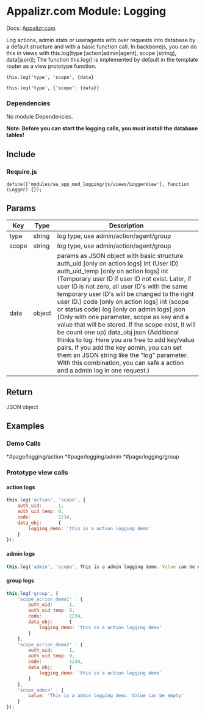 # Appalizr.com Module: Logging

Docs:   [Appalizr.com](http://www.appalizr.com/docs.html)

Log actions, admin stats or useragents with over requests into database by a default structure and with a basic function call. In backbonejs, you can do this in views with this.log(type [action|admin|agent], scope [string], data[json]);
The function this.log() is implemented by default in the template router as a view prototype function.

```
this.log('type', 'scope', {data}
```

```
this.log('type', {'scope': {data}}
```

### Dependencies
No module Dependencies.

**Note: Before you can start the logging calls, you must install the database tables!**

## Include
### Require.js
```
define(['modules/aa_app_mod_logging/js/views/LoggerView'], function (Logger) {});
```

## Params

| Key   | Type    | Description                                |
| ------|--------- | -------------                             |
| type  | string  | log type, use admin/action/agent/group     |
| scope | string  | log type, use admin/action/agent/group     |
| data  | object  | params as JSON object with basic structure auth_uid [only on action logs] int (User ID) auth_uid_temp [only on action logs] int (Temporary user ID if user ID not exist. Later, if user ID is not zero, all user ID's with the same temporary user ID's will be changed to the right user ID.) code [only on action logs] int (scope or status code) log [only on admin logs] json (Only with one parameter, scope as key and a value that will be stored. If the scope exist, it will be count one up) data_obj json (Additional thinks to log. Here you are free to add key/value pairs. If you add the key admin, you can set them an JSON string like the "log" parameter. With this combination, you can safe a action and a admin log in one request.) |

## Return

JSON object

## Examples

### Demo Calls
*#page/logging/action
*#page/logging/admin
*#page/logging/group

### Prototype view calls
#### action logs
```javascript
this.log('action', 'scope', {
    auth_uid:      1,
    auth_uid_temp: 0,
    code:          1234,
    data_obj:      {
        logging_demo: 'this is a action logging demo'
    }
});
```

#### admin logs
```javascript
this.log('admin', 'scope', This is a admin logging demo. Value can be empty);
```
#### group logs
```javascript
this.log('group', {
    'scope_acrion_demo1' : {
        auth_uid:      1,
        auth_uid_temp: 0,
        code:          1234,
        data_obj:      {
            logging_demo: 'this is a action logging demo'
        }
    },
    'scope_acrion_demo2' : {
        auth_uid:      1,
        auth_uid_temp: 0,
        code:          1234,
        data_obj:      {
            logging_demo: 'this is a action logging demo'
        }
    },
    'scope_admin' : {
        value: 'This is a admin logging demo. Value can be empty'
    }
});
```
